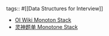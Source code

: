 tags:: #[[Data Structures for Interview]]

- [OI Wiki Monoton Stack](https://oi-wiki.org/ds/monotonous-stack/)
- [灵神题单 Monotone Stack](https://leetcode.cn/circle/discuss/9oZFK9/)